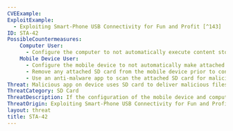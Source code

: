 ```yaml
---
CVEExample:
ExploitExample:
  - Exploiting Smart-Phone USB Connectivity for Fun and Profit [^143]
ID: STA-42
PossibleCountermeasures:
    Computer User:
      - Configure the computer to not automatically execute content stored on mounted USB devices.
    Mobile Device User:
      - Configure the mobile device to not automatically make attached SD media available to a USB-connected computer.
      - Remove any attached SD card from the mobile device prior to connecting to a computer.
      - Use an anti-malware app to scan the attached SD card for malicious files prior to connecting to a computer.
Threat: Malicious app on device uses SD card to deliver malicious files to USB-connected computer.
ThreatCategory: SD Card
ThreatDescription: If the configuration of the mobile device and computer allow, an attached SD card will automatically be mounted by a USB-connected computer as a mass storage device. If the SD card contains executable files designed to automatically execute (e.g. autoexec.bat), they will automatically execute. A malicious mobile app can exploit this weakness by writing malicious executables to an attached SD card.
ThreatOrigin: Exploiting Smart-Phone USB Connectivity for Fun and Profit [^143]
layout: threat
title: STA-42
---
```

